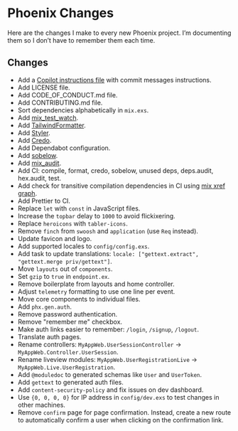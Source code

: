 # Phoenix Changes

Here are the changes I make to every new Phoenix project. I’m documenting them so I don’t have to remember them each time.

## Changes

- Add a [Copilot instructions file](https://code.visualstudio.com/docs/copilot/copilot-customization#_use-a-githubcopilotinstructionsmd-file) with commit messages instructions.
- Add LICENSE file.
- Add CODE_OF_CONDUCT.md file.
- Add CONTRIBUTING.md file.
- Sort dependencies alphabetically in `mix.exs`.
- Add [mix_test_watch](https://hexdocs.pm/mix_test_watch).
- Add [TailwindFormatter](https://hexdocs.pm/tailwind_formatter).
- Add [Styler](https://hexdocs.pm/styler).
- Add [Credo](https://hexdocs.pm/credo).
- Add Dependabot configuration.
- Add [sobelow](https://hexdocs.pm/sobelow).
- Add [mix_audit](https://hexdocs.pm/mix_audit).
- Add CI: compile, format, credo, sobelow, unused deps, deps.audit, hex.audit, test.
- Add check for transitive compilation dependencies in CI using [mix xref graph](https://hexdocs.pm/mix/Mix.Tasks.Xref.html#content).
- Add Prettier to CI.
- Replace `let` with `const` in JavaScript files.
- Increase the `topbar` delay to `1000` to avoid flickixering.
- Replace `heroicons` with `tabler-icons`.
- Remove `finch` from `swoosh` and `application` (use `Req` instead).
- Update favicon and logo.
- Add supported locales to `config/config.exs`.
- Add task to update translations: `locale: ["gettext.extract", "gettext.merge priv/gettext"]`.
- Move `layouts` out of `components`.
- Set `gzip` to `true` in `endpoint.ex`.
- Remove boilerplate from layouts and home controller.
- Adjust `telemetry` formatting to use one line per event.
- Move core components to individual files.
- Add `phx.gen.auth`.
- Remove password authentication.
- Remove "remember me" checkbox.
- Make auth links easier to remember: `/login`, `/signup`, `/logout`.
- Translate auth pages.
- Rename controllers: `MyAppWeb.UserSessionController` -> `MyAppWeb.Controller.UserSession`.
- Rename liveview modules: `MyAppWeb.UserRegistrationLive` -> `MyAppWeb.Live.UserRegistration`.
- Add `@moduledoc` to generated schemas like `User` and `UserToken`.
- Add `gettext` to generated auth files.
- Add `content-security-policy` and fix issues on dev dashboard.
- Use `{0, 0, 0, 0}` for IP address in `config/dev.exs` to test changes in other machines.
- Remove `confirm` page for page confirmation. Instead, create a new route to automatically confirm a user when clicking on the confirmation link.
